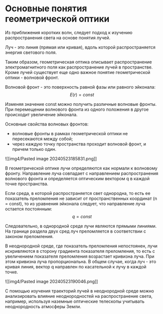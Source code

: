 # Основные понятия геометрической оптики

Из приближения коротких волн, следует подход к изучению распространения света на основе понятия лучей.

Луч - это линия (прямая или кривая), вдоль которой распространяется
энергия светового поля.

Таким образом, геометрическая оптика описывает распространение
электромагнитного поля как распространение лучей в пространстве. Кроме
лучей существует еще одно важное понятие геометрической оптики - волновой
фронт.

Волновой фронт - это поверхность равной фазы или равного эйконала:
$$ E(r) = const $$

Изменяя значение const можно получить различные волновые фронты.
При перемещении волнового фронта из одного положения в другое происходит
увеличение эйконала.

Основные свойства волновых фронтов:
- волновые фронты в рамках геометрической оптики не пересекаются
между собой;
- через каждую точку пространства проходит волновой фронт, и причем только один.

![[img4/Pasted image 20240523185831.png]]

В геометрической оптике лучи определяются как нормали к волновому
фронту. Направление луча совпадает с направлением распространения
волнового фронта и определяется оптическим вектором q в каждой точке
пространства.

Если среда, в которой распространяется свет однородна, то есть ее
показатель преломления не зависит от пространственных координат (n = const),
то из уравнения эйконала следует, что направление луча остается
постоянным:
$$ q = const $$

Следовательно, в однородной среде лучи являются прямыми линиями. На
границе раздела двух сред луч преломляется в соответствии с законом
преломления.

В неоднородной среде, где показатель преломления непостоянен, лучи
искривляются в сторону градиента показателя преломления, то есть с
увеличением показателя преломления возрастает кривизна луча. При этом
кривизна луча пропорциональна. В общем случае, когда луч - это кривая
линия, вектор q направлен по касательной к лучу в каждой точке.

![[img4/Pasted image 20240523190046.png]]

С помощью изучения траекторий лучей в неоднородной среде можно
анализировать влияние неоднородностей на распространение света, например,
используя наземные оптические телескопы учитывать неоднородность
атмосферы Земли.